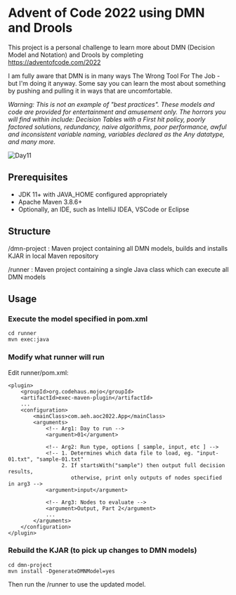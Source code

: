 # Advent of Code 2022 using DMN and Drools

This project is a personal challenge to learn more about DMN (Decision Model and Notation) and Drools by completing https://adventofcode.com/2022

I am fully aware that DMN is in many ways The Wrong Tool For The Job - but I'm doing it anyway. Some say you can learn the most about something by pushing and pulling it in ways that are uncomfortable.

*Warning: This is not an example of "best practices". These models and code are provided for entertainment and amusement only. The horrors you will find within include: Decision Tables with a First hit policy, poorly factored solutions, redundancy, naive algorithms, poor performance, awful and inconsistent variable naming, variables declared as the Any datatype, and many more.*

![Day11](https://user-images.githubusercontent.com/10354739/216742987-afda35d5-5ed2-47a2-8f7c-b67810898fb8.png)

## Prerequisites
- JDK 11+ with JAVA_HOME configured appropriately
- Apache Maven 3.8.6+
- Optionally, an IDE, such as IntelliJ IDEA, VSCode or Eclipse

## Structure

/dmn-project : Maven project containing all DMN models, builds and installs KJAR in local Maven repository

/runner : Maven project containing a single Java class which can execute all DMN models 

## Usage

### Execute the model specified in pom.xml
```
cd runner 
mvn exec:java
```
### Modify what runner will run
Edit runner/pom.xml:
```
<plugin>
    <groupId>org.codehaus.mojo</groupId>
    <artifactId>exec-maven-plugin</artifactId>
    ...
    <configuration>
        <mainClass>com.aeh.aoc2022.App</mainClass>
        <arguments>
            <!-- Arg1: Day to run -->
            <argument>01</argument> 
            
            <!-- Arg2: Run type, options [ sample, input, etc ] -->
            <!-- 1. Determines which data file to load, eg. "input-01.txt", "sample-01.txt" 
                 2. If startsWith("sample") then output full decision results,
                    otherwise, print only outputs of nodes specified in arg3 -->
            <argument>input</argument>
            
            <!-- Arg3: Nodes to evaluate -->
            <argument>Output, Part 2</argument>
            ...
        </arguments>
    </configuration>
</plugin>
```

### Rebuild the KJAR (to pick up changes to DMN models)
```
cd dmn-project
mvn install -DgenerateDMNModel=yes
```
Then run the /runner to use the updated model.
